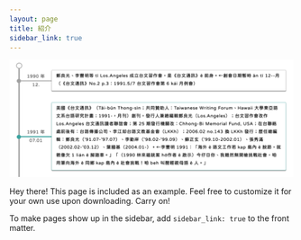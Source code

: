 ```yaml
---
layout: page
title: 紹介
sidebar_link: true
---
```


![年表](/_screenshots/nipio.png?raw=true)

<p class="message">
  Hey there! This page is included as an example. Feel free to customize it
  for your own use upon downloading. Carry on!
</p>

To make pages show up in the sidebar, add `sidebar_link: true` to the front
matter.
